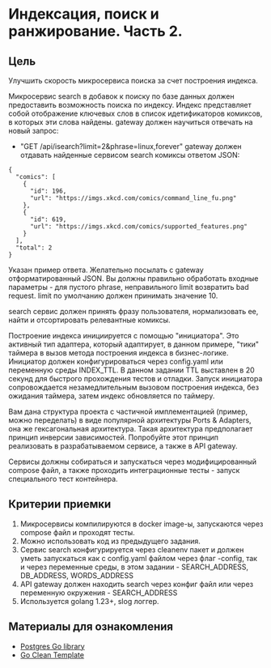 # Индексация, поиск и ранжирование. Часть 2.
## Цель
Улучшить скорость микросервиса поиска за счет построения индекса.

Микросервис search в добавок к поиску по базе данных должен предоставить возможность поиска
по индексу. Индекс представляет собой отображение ключевых слов в список идетификаторов комиксов,
в которых эти слова найдены. gateway  должен научиться отвечать на новый запрос:

- "GET /api/isearch?limit=2&phrase=linux,forever" gateway должен отдавать
найденные сервисом search комиксы ответом JSON:
```
{
  "comics": [
    {
      "id": 196,
      "url": "https://imgs.xkcd.com/comics/command_line_fu.png"
    },
    {
      "id": 619,
      "url": "https://imgs.xkcd.com/comics/supported_features.png"
    }
  ],
  "total": 2
}
```

Указан пример ответа. Желательно посылать c gateway отформатированный JSON. Вы должны правильно
обработать входные параметры - для пустого phrase, неправильного limit возвратить bad request.
limit по умолчанию должен принимать значение 10.

search сервис должен принять фразу пользователя, нормализовать ее, найти и отсортировать
релевантные комиксы.

Построение индекса инициируется с помощью "инициатора". Это активный тип адаптера, который
адаптирует, в данном примере, "тики" таймера в вызов метода построения индекса в бизнес-логике.
Инициатор должен конфигурироваться через config.yaml или переменную среды INDEX_TTL. В данном
задании TTL выставлен в 20 секунд для быстрого прохождения тестов и отладки. Запуск инициатора
сопровождается незамедлительным вызовом построения индекса, без ожидания таймера, затем индекс
обновляется по таймеру.

Вам дана структура проекта с частичной имплементацией (пример, можно переделать) в виде популярной
архитектуры Ports & Adapters, она же гексагональная архитектура. Такая архитектура предполагает
принцип инверсии зависимостей. Попробуйте этот принцип реализовать в разрабатываемом сервисе,
а также в API gateway.

Сервисы должны собираться и запускаться через модифицированный compose файл,
а также проходить интеграционные тесты - запуск специального тест контейнера.

## Критерии приемки

1. Микросервисы компилируются в docker image-ы, запускаются через compose файл и проходят тесты.
2. Можно использовать код из предыдущего задания.
3. Сервис search конфигурируeтся через cleanenv пакет и должeн уметь запускаться как с config.yaml
файлом через флаг -config, так и через переменные среды, в этом задании - 
SEARCH_ADDRESS, DB_ADDRESS, WORDS_ADDRESS
4. API gateway должен находить search через конфиг файл или через переменную окружения -
SEARCH_ADDRESS
5. Используется golang 1.23+, slog логгер.

## Материалы для ознакомления

- [Postgres Go library](https://pkg.go.dev/github.com/lib/pq)
- [Go Clean Template](https://www.youtube.com/watch?v=V6lQG6d5LgU)
